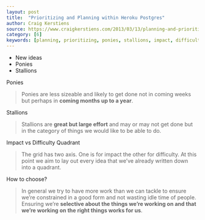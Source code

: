 ```yaml
---
layout: post
title:  "Prioritizing and Planning within Heroku Postgres"
author: Craig Kerstiens
source: https://www.craigkerstiens.com/2013/03/13/planning-and-prioritizing/
category: [6]
keywords: [planning, prioritizing, ponies, stallions, impact, difficulty, quadrant]
---
```


- New ideas
- Ponies
- Stallions

Ponies

> Ponies are less sizeable and likely to get done not in coming weeks but perhaps in **coming months up to a year**.

Stallions

> Stallions are **great but large effort** and may or may not get done but in the category of things we would like to be able to do.

Impact vs Difficulty Quadrant

> The grid has two axis. One is for impact the other for difficulty. At this point we aim to lay out every idea that we’ve already written down into a quadrant.

How to choose?

> In general we try to have more work than we can tackle to ensure we’re constrained in a good form and not wasting idle time of people. Ensuring we’re **selective about the things we’re working on and that we’re working on the right things works for us**.
